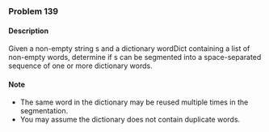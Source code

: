 ### Problem 139
#### Description
Given a non-empty string s and a dictionary wordDict containing a list of non-empty words, determine if s can be segmented into a space-separated sequence of one or more dictionary words.

#### Note
- The same word in the dictionary may be reused multiple times in the segmentation.
- You may assume the dictionary does not contain duplicate words.
